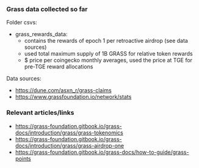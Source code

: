 ### Grass data collected so far

Folder csvs:
* grass_rewards_data: 
    - contains the rewards of epoch 1 per retroactive airdrop (see data sources)
    - used total maximum supply of 1B GRASS for relative token rewards
    - $ price per coingecko monthly averages, used the price at TGE for pre-TGE reward allocations

Data sources:
* https://dune.com/asxn_r/grass-claims
* https://www.grassfoundation.io/network/stats


### Relevant articles/links

- https://grass-foundation.gitbook.io/grass-docs/introduction/grass/grass-tokenomics
- https://grass-foundation.gitbook.io/grass-docs/introduction/grass/grass-airdrop-one
- https://grass-foundation.gitbook.io/grass-docs/how-to-guide/grass-points
